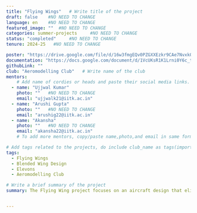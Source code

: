 ```yaml
---
title: "Flying Wings"   # Write title of the project
draft: false    #NO NEED TO CHANGE
language: en    #NO NEED TO CHANGE
featured_image: ""  #NO NEED TO CHANGE
categories: summer-projects     #NO NEED TO CHANGE
status: "completed"     #NO NEED TO CHANGE
tenure: 2024-25   #NO NEED TO CHANGE

poster: "https://drive.google.com/file/d/16w3fmgEQv0PZGXXEzkr9CAe7NvxkOIDd/view?usp=drivesdk"     
documentation: "https://docs.google.com/document/d/1VcUKsR1K1Lrni0Y6c_t7OT_eY54atUs8/edit?usp=sharing&ouid=107516691963095021823&rtpof=true&sd=true"
githubLink: ""
club: "Aeromodelling Club"   # Write name of the club
mentors:
    # Add name of cordies or heads and paste their social media links.
  - name: "Ujjwal Kumar"
    photo: ""   #NO NEED TO CHANGE
    email: "ujjwalk21@iitk.ac.in"
  - name: "Arushi Gupta"
    photo: ""   #NO NEED TO CHANGE
    email: "arushig22@iitk.ac.in"
  - name: "Akansha"
    photo: ""   #NO NEED TO CHANGE
    email: "akansha22@iitk.ac.in"
    # To add more mentors, copy/paste name,photo,and email in same format as above.

# Add tags related to the projects, do include club_name as tags(important)
tags: 
  - Flying Wings
  - Blended Wing Design
  - Elevons
  - Aeromodelling Club  

# Write a brief summary of the project
summary: The Flying Wing project focuses on an aircraft design that eliminates the fuselage and tail, integrating all components into the main wing to reduce drag and enhance aerodynamic efficiency. Key specifications include a 120 cm wingspan with an MH60 airfoil, a 2600kV motor, a 2200mAh LiPo battery, and 40Amp ESC. The model is built using biofoam and features a propeller and T-spar for structural support. This design aims to explore innovative aerodynamics for improved flight performance.


---
```

